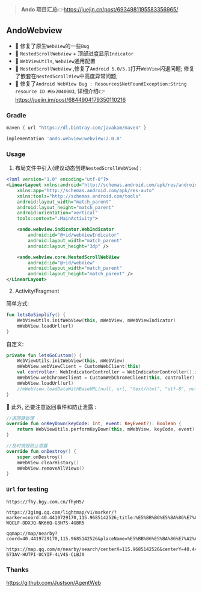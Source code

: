 > **Ando 项目汇总**👉<https://juejin.cn/post/6934981195583356965/>

## AndoWebview

- 🚀 修复了原生`WebView`的一些`Bug`
- 🚀 `NestedScrollWebView` + 顶部进度显示`Indicator`
- 🚀 `WebViewUtils`, `WebView`通用配置
- 🚀 `NestedScrollWebView` ,修复了`Android 5.0/5.1`打开`WebView`闪退问题; 修复了嵌套在`NestedScrollView`中高度异常问题;
- 🚀 修复了`Android WebView Bug : Resources$NotFoundException:String resource ID #0x2040003`, 详细介绍👉 <https://juejin.im/post/6844904179350110216>

### Gradle
```groovy
maven { url "https://dl.bintray.com/javakam/maven" }

implementation 'ando.webview:webview:2.0.0'
```

### Usage

1. 布局文件中引入(建议动态创建`NestedScrollWebView`) :

```xml
<?xml version="1.0" encoding="utf-8"?>
<LinearLayout xmlns:android="http://schemas.android.com/apk/res/android"
    xmlns:app="http://schemas.android.com/apk/res-auto"
    xmlns:tools="http://schemas.android.com/tools"
    android:layout_width="match_parent"
    android:layout_height="match_parent"
    android:orientation="vertical"
    tools:context=".MainActivity">

    <ando.webview.indicator.WebIndicator
        android:id="@+id/webViewIndicator"
        android:layout_width="match_parent"
        android:layout_height="3dp" />

    <ando.webview.core.NestedScrollWebView
        android:id="@+id/webView"
        android:layout_width="match_parent"
        android:layout_height="match_parent" />
</LinearLayout>
```    
    
2. Activity/Fragment

简单方式:
```kotlin
fun letsGoSimplify() {
    WebViewUtils.initWebView(this, mWebView, mWebViewIndicator)
    mWebView.loadUrl(url)
}
```
自定义:
```kotlin
private fun letsGoCustom() {
    WebViewUtils.initWebView(this, mWebView)
    mWebView.webViewClient = CustomWebClient(this)
    val controller: WebIndicatorController = WebIndicatorController().inject(mWebViewIndicator)
    mWebView.webChromeClient = CustomWebChromeClient(this, controller)
    mWebView.loadUrl(url)
    //mWebView.loadDataWithBaseURL(null, url, "text/html", "utf-8", null)
}
```
🍎 此外, 还要注意返回事件和防止泄露 :
```kotlin
//返回键处理
override fun onKeyDown(keyCode: Int, event: KeyEvent?): Boolean {
    return WebViewUtils.performKeyDown(this, mWebView, keyCode, event)
}

//及时销毁防止泄露
override fun onDestroy() {
    super.onDestroy()
    mWebView.clearHistory()
    mWebView.removeAllViews()
}
```

### `Url` for testing
```
https://fhy.bgy.com.cn/fhyH5/

https://3gimg.qq.com/lightmap/v1/marker/?marker=coord:40.4419729170,115.9685142526;title:%E5%BB%B6%E5%BA%86%E7%A2%A7%E6%A1%82%E5%9B%AD%E4%BA%AC%E6%BA%90%E8%91%97;addr:%E5%8C%97%E4%BA%AC%E5%B8%82%E5%BB%B6%E5%BA%86%E5%8C%BA%E4%B8%96%E5%9B%AD%E4%BC%9A%E6%99%AF%E5%8C%BA%E4%B8%9C%E4%BE%A7;&referer=myapp&key=GILBZ-WQCLF-DDXJQ-NK66Q-G3H7S-4GBR5

qqmap://map/nearby?coord=40.4419729170,115.9685142526&placeName=%E5%BB%B6%E5%BA%86%E7%A2%A7%E6%A1%82%E5%9B%AD%E4%BA%AC%E6%BA%90%E8%91%97

https://map.qq.com/m/nearby/search/centerX=115.9685142526&centerY=40.4419729170&placename=%E5%BB%B6%E5%BA%86%E7%A2%A7%E6%A1%82%E5%9B%AD%E4%BA%AC%E6%BA%90%E8%91%97&refer=comMarker&key=NRFBZ-673AV-HUTPI-UCYIF-4LV4S-CLBJA 
```

### Thanks
<https://github.com/Justson/AgentWeb>

